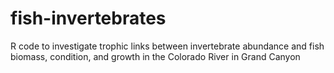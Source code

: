# fish-invertebrates
R code to investigate trophic links between invertebrate abundance and fish biomass, condition, and growth in the Colorado River in Grand Canyon
